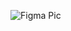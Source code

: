 ![Figma Pic](https://github.com/PathadonAougsk/tabletop/blob/master/Screenshot%202024-10-09%20003146.png)
